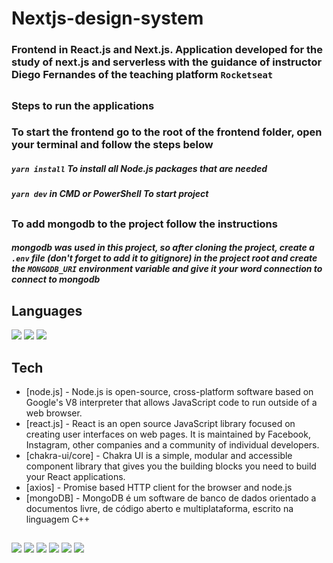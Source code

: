 # Nextjs-design-system
### Frontend in React.js and Next.js. Application developed for the study of next.js and serverless with the guidance of instructor Diego Fernandes of the teaching platform `Rocketseat`
##
### Steps to run the applications

### To start the frontend go to the root of the frontend folder, open your terminal and follow the steps below
##### `yarn install` To install all Node.js packages that are needed
##### `yarn dev` in CMD or PowerShell To start project
##
### To add mongodb to the project follow the instructions
##### mongodb was used in this project, so after cloning the project, create a `.env` file (don't forget to add it to gitignore) in the project root and create the `MONGODB_URI` environment variable and give it your word connection to connect to mongodb
##

## Languages

<div>
  <div>
    <img src="https://img.shields.io/badge/JavaScript-323330?style=for-the-badge&logo=javascript&logoColor=F7DF1E">
    <img src="https://img.shields.io/badge/HTML5-E34F26?style=for-the-badge&logo=html5&logoColor=white">
    <img src="https://img.shields.io/badge/CSS3-1572B6?style=for-the-badge&logo=css3&logoColor=white">
  </div>
</div>

##

## Tech

- [node.js] - Node.js is open-source, cross-platform software based on Google's V8 interpreter that allows JavaScript code to run outside of a web browser.
- [react.js] - React is an open source JavaScript library focused on creating user interfaces on web pages. It is maintained by Facebook, Instagram, other companies and a community of individual developers.
- [chakra-ui/core] - Chakra UI is a simple, modular and accessible component library that gives you the building blocks you need to build your React applications.
- [axios] - Promise based HTTP client for the browser and node.js
- [mongoDB] - MongoDB é um software de banco de dados orientado a documentos livre, de código aberto e multiplataforma, escrito na linguagem C++

##

<div>
  <div>
    <img src="https://img.shields.io/badge/Node.js-339933?style=for-the-badge&logo=nodedotjs&logoColor=white">
    <img src="https://img.shields.io/badge/React-20232A?style=for-the-badge&logo=react&logoColor=61DAFB">
    <img src="https://img.shields.io/badge/TypeScript-007ACC?style=for-the-badge&logo=typescript&logoColor=white">
    <img src="https://img.shields.io/badge/Chakra--UI-319795?style=for-the-badge&logo=chakra-ui&logoColor=white">
    <img src="https://img.shields.io/badge/MongoDB-4EA94B?style=for-the-badge&logo=mongodb&logoColor=white">
    <img src="https://img.shields.io/badge/json-5E5C5C?style=for-the-badge&logo=json&logoColor=white">
  </div>
</div>
